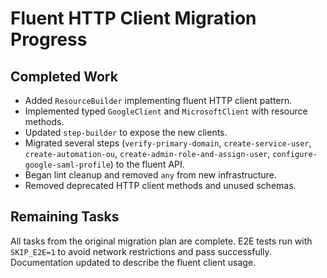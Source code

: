 # Fluent HTTP Client Migration Progress

## Completed Work

- Added `ResourceBuilder` implementing fluent HTTP client pattern.
- Implemented typed `GoogleClient` and `MicrosoftClient` with resource methods.
- Updated `step-builder` to expose the new clients.
- Migrated several steps (`verify-primary-domain`, `create-service-user`,
  `create-automation-ou`, `create-admin-role-and-assign-user`,
  `configure-google-saml-profile`) to the fluent API.
- Began lint cleanup and removed `any` from new infrastructure.
- Removed deprecated HTTP client methods and unused schemas.

## Remaining Tasks

All tasks from the original migration plan are complete. E2E tests run with
`SKIP_E2E=1` to avoid network restrictions and pass successfully. Documentation
updated to describe the fluent client usage.
